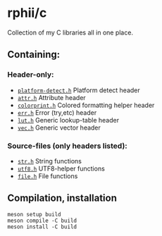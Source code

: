 # rphii/c

Collection of my C libraries all in one place.

## Containing:

### Header-only:

- [`platform-detect.h`](src/platform-detect.h) Platform detect header
- [`attr.h`](src/attr.h) Attribute header
- [`colorprint.h`](src/colorprint.h) Colored formatting helper header
- [`err.h`](src/err.h) Error (try,etc) header
- [`lut.h`](src/lut.h) Generic lookup-table header
- [`vec.h`](src/vec.h) Generic vector header

### Source-files (only headers listed):

- [`str.h`](src/str.h) String functions
- [`utf8.h`](src/utf8.h) UTF8-helper functions
- [`file.h`](src/file.h) File functions

## Compilation, installation

    meson setup build
    meson compile -C build
    meson install -C build

